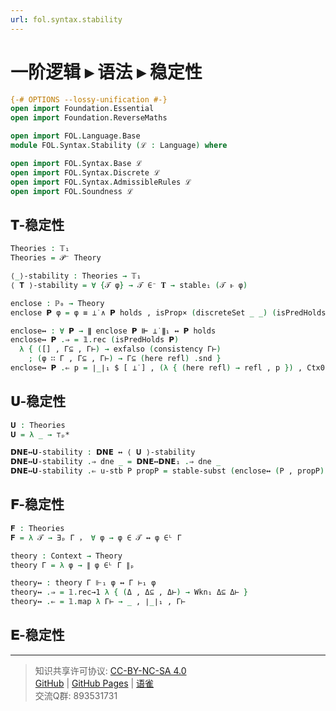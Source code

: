```yaml
---
url: fol.syntax.stability
---
```


# 一阶逻辑 ▸ 语法 ▸ 稳定性

```agda
{-# OPTIONS --lossy-unification #-}
open import Foundation.Essential
open import Foundation.ReverseMaths

open import FOL.Language.Base
module FOL.Syntax.Stability (ℒ : Language) where

open import FOL.Syntax.Base ℒ
open import FOL.Syntax.Discrete ℒ
open import FOL.Syntax.AdmissibleRules ℒ
open import FOL.Soundness ℒ
```

## 𝐓-稳定性

```agda
Theories : 𝕋₁
Theories = 𝒫⁻ Theory
```

```agda
⟨_⟩-stability : Theories → 𝕋₁
⟨ 𝐓 ⟩-stability = ∀ {𝒯 φ} → 𝒯 ∈⁻ 𝐓 → stable₁ (𝒯 ⊩ φ)
```

```agda
enclose : ℙ₀ → Theory
enclose 𝗣 φ = φ ≡ ⊥̇ ∧ 𝗣 holds , isProp× (discreteSet _ _) (isPredHolds 𝗣)
```

```agda
enclose↔ : ∀ 𝗣 → ∥ enclose 𝗣 ⊩ ⊥̇ ∥₁ ↔ 𝗣 holds
enclose↔ 𝗣 .⇒ = 𝟙.rec (isPredHolds 𝗣)
  λ { ([] , Γ⊆ , Γ⊢) → exfalso (consistency Γ⊢)
    ; (φ ∷ Γ , Γ⊆ , Γ⊢) → Γ⊆ (here refl) .snd }
enclose↔ 𝗣 .⇐ p = ∣_∣₁ $ [ ⊥̇ ] , (λ { (here refl) → refl , p }) , Ctx0
```

## 𝐔-稳定性

```agda
𝐔 : Theories
𝐔 = λ _ → ⊤ₚ*
```

```agda
𝗗𝗡𝗘↔𝐔-stability : 𝗗𝗡𝗘 ↔ ⟨ 𝐔 ⟩-stability
𝗗𝗡𝗘↔𝐔-stability .⇒ dne _ = 𝗗𝗡𝗘↔𝗗𝗡𝗘₁ .⇒ dne _
𝗗𝗡𝗘↔𝐔-stability .⇐ u-stb P propP = stable-subst (enclose↔ (P , propP)) $ stableInhabitation .⇒ $ u-stb _
```

## 𝐅-稳定性

```agda
𝐅 : Theories
𝐅 = λ 𝒯 → ∃ₚ Γ ， ∀ φ → φ ∈ 𝒯 ↔ φ ∈ᴸ Γ
```

```agda
theory : Context → Theory
theory Γ = λ φ → ∥ φ ∈ᴸ Γ ∥ₚ
```

```agda
theory↔ : theory Γ ⊩₁ φ ↔ Γ ⊢₁ φ
theory↔ .⇒ = 𝟙.rec→1 λ { (Δ , Δ⊆ , Δ⊢) → Wkn₁ Δ⊆ Δ⊢ }
theory↔ .⇐ = 𝟙.map λ Γ⊢ → _ , ∣_∣₁ , Γ⊢
```

## 𝐄-稳定性

---
> 知识共享许可协议: [CC-BY-NC-SA 4.0](https://creativecommons.org/licenses/by-nc-sa/4.0/deed.zh)  
> [GitHub](https://github.com/choukh/MetaLogic/blob/main/src/FOL/Syntax/Stability.lagda.md) | [GitHub Pages](https://choukh.github.io/MetaLogic/FOL.Syntax.Stability.html) | [语雀](https://www.yuque.com/ocau/metalogic/fol.syntax.stability)  
> 交流Q群: 893531731
